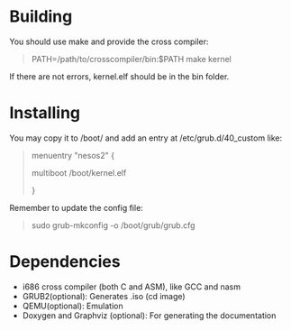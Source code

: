 Building
================
You should use make and provide the cross compiler:
> PATH=/path/to/crosscompiler/bin:$PATH make kernel

If there are not errors, kernel.elf should be in the bin folder.

Installing
================
You may copy it to /boot/ and add an entry at /etc/grub.d/40_custom like:
> menuentry "nesos2" {
>
>	multiboot /boot/kernel.elf
>
>}

Remember to update the config file:
> sudo grub-mkconfig -o /boot/grub/grub.cfg

Dependencies
================
- i686 cross compiler (both C and ASM), like GCC and nasm
- GRUB2(optional): Generates .iso (cd image)
- QEMU(optional): Emulation
- Doxygen and Graphviz (optional): For generating the documentation
